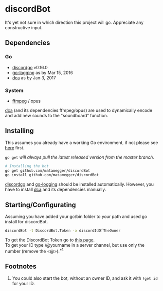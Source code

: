 # discordBot

It's yet not sure in which direction this project will go. Appreciate any constructive input.

## Dependencies

### Go
- [discordgo](https://github.com/bwmarrin/discordgo) v0.16.0
- [go-logging](https://github.com/op/go-logging) as by Mar 15, 2016
- [dca](https://github.com/bwmarrin/dca) as by Jan 3, 2017

### System
- [ffmpeg](https://ffmpeg.org/) / opus

[dca](https://github.com/bwmarrin/dca) (and its dependencies ffmpeg/opus) are used to dynamically encode and add new sounds to the "soundboard" function.

## Installing

This assumes you already have a working Go environment, if not please see
[here](https://golang.org/doc/install) first.

`go get` *will always pull the latest released version from the master branch.*

```sh
# Installing the bot
go get github.com/matamegger/discordBot
go install github.com/matamegger/discordBot
```

[discordgo](https://github.com/bwmarrin/discordgo) and [go-logging](https://github.com/op/go-logging) should be installed automatically.
However, you have to install [dca](https://github.com/bwmarrin/dca) and its dependencies manually.

## Starting/Configurating

Assuming you have added your go/bin folder to your path and used go install for discordBot.

```sh
discordBot -t DiscordBot.Token -o discordIdOfTheOwner
```
To get the DiscordBot Token go to [this page](https://discordapp.com/developers/applications/me).
<br>To get your ID type \\@yourname in a server channel, but use only the number (remove the <@>).<sup>*1.</sup>

## Footnotes
1. You could also start the bot, without an owner ID, and ask it with `!get id` for your ID.